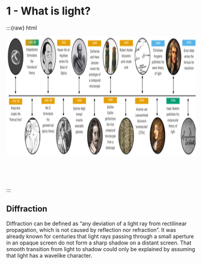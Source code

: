 # 1 - What is light?

:::{raw} html
<div style="overflow-x:auto; height:400px; text-align:center;">
  <img src="../figures/history.png"
       style="height:80%; min-width:900px; display:block; margin:0 auto;">
</div>
:::


Diffraction
---
Diffraction can be defined as “any deviation of a light ray from rectilinear propagation, which is not caused by reflection nor refraction”.
It was already known for centuries that light rays passing through a small aperture in an opaque screen do not form a sharp shadow on a distant screen. That smooth transition from light to shadow could only be explained by assuming that light has a wavelike character.
